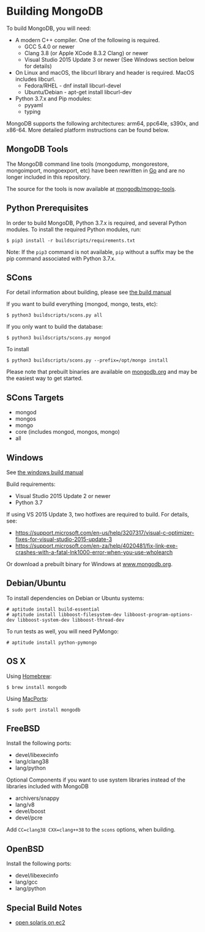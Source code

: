 Building MongoDB
================

To build MongoDB, you will need:

* A modern C++ compiler. One of the following is required.
    * GCC 5.4.0 or newer
    * Clang 3.8 (or Apple XCode 8.3.2 Clang) or newer
    * Visual Studio 2015 Update 3 or newer (See Windows section below for details)
* On Linux and macOS, the libcurl library and header is required. MacOS includes libcurl.
    * Fedora/RHEL - dnf install libcurl-devel
    * Ubuntu/Debian - apt-get install libcurl-dev
* Python 3.7.x and Pip modules:
  * pyyaml
  * typing

MongoDB supports the following architectures: arm64, ppc64le, s390x, and x86-64.
More detailed platform instructions can be found below.


MongoDB Tools
--------------

The MongoDB command line tools (mongodump, mongorestore, mongoimport, mongoexport, etc)
have been rewritten in [Go](http://golang.org/) and are no longer included in this repository.

The source for the tools is now available at [mongodb/mongo-tools](https://github.com/mongodb/mongo-tools).

Python Prerequisites
---------------

In order to build MongoDB, Python 3.7.x is required, and several Python modules. To install
the required Python modules, run:

    $ pip3 install -r buildscripts/requirements.txt

Note: If the `pip3` command is not available, `pip` without a suffix may be the pip command
associated with Python 3.7.x.

SCons
---------------

For detail information about building, please see [the build manual](https://github.com/mongodb/mongo/wiki/Build-Mongodb-From-Source)

If you want to build everything (mongod, mongo, tests, etc):

    $ python3 buildscripts/scons.py all

If you only want to build the database:

    $ python3 buildscripts/scons.py mongod

To install

    $ python3 buildscripts/scons.py --prefix=/opt/mongo install

Please note that prebuilt binaries are available on [mongodb.org](http://www.mongodb.org/downloads) and may be the easiest way to get started.

SCons Targets
--------------

* mongod
* mongos
* mongo
* core (includes mongod, mongos, mongo)
* all

Windows
--------------

See [the windows build manual](https://github.com/mongodb/mongo/wiki/Build-Mongodb-From-Source#windows-specific-instructions)

Build requirements:
* Visual Studio 2015 Update 2 or newer
* Python 3.7

If using VS 2015 Update 3, two hotfixes are required to build. For details, see:
* https://support.microsoft.com/en-us/help/3207317/visual-c-optimizer-fixes-for-visual-studio-2015-update-3
* https://support.microsoft.com/en-za/help/4020481/fix-link-exe-crashes-with-a-fatal-lnk1000-error-when-you-use-wholearch

Or download a prebuilt binary for Windows at www.mongodb.org.

Debian/Ubuntu
--------------

To install dependencies on Debian or Ubuntu systems:

    # aptitude install build-essential
    # aptitude install libboost-filesystem-dev libboost-program-options-dev libboost-system-dev libboost-thread-dev

To run tests as well, you will need PyMongo:

    # aptitude install python-pymongo

OS X
--------------

Using [Homebrew](http://brew.sh):

    $ brew install mongodb

Using [MacPorts](http://www.macports.org):

    $ sudo port install mongodb

FreeBSD
--------------

Install the following ports:

  * devel/libexecinfo
  * lang/clang38
  * lang/python

Optional Components if you want to use system libraries instead of the libraries included with MongoDB

  * archivers/snappy
  * lang/v8
  * devel/boost
  * devel/pcre

Add `CC=clang38 CXX=clang++38` to the `scons` options, when building.

OpenBSD
--------------
Install the following ports:

  * devel/libexecinfo
  * lang/gcc
  * lang/python

Special Build Notes
--------------
  * [open solaris on ec2](building.opensolaris.ec2.md)

